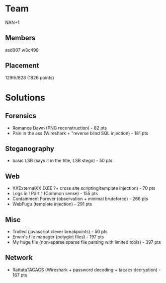 # Team
NAN+1
## Members 
asd007
w3c498
## Placement
129th/828 (1826 points)

# Solutions

## Forensics
  - Romance Dawn (PNG reconstruction) - 82 pts
  - Pain in the ass (Wireshark + "reverse blind SQL injection) - 181 pts
## Steganography
  - basic LSB (says it in the title, LSB stego) - 50 pts
## Web
  - XXExternalXX (XEE ?+ cross site scripting/template injection) - 70 pts
  - Logs in ! Part 1 (Common sense) - 155 pts
  - Containment Forever (observation + minimal bruteforce) - 266 pts
  - WebFugu (template injection) - 291 pts
## Misc
  - Trolled (javascript clever breakpoints) - 50 pts
  - Erwin's file manager (polyglot files) - 197 pts
  - My huge file (non-sparse sparse file parsing with limited tools) - 397 pts
## Network
  - RattataTACACS (Wireshark + password decoding + tacacs decryption) - 167 pts

